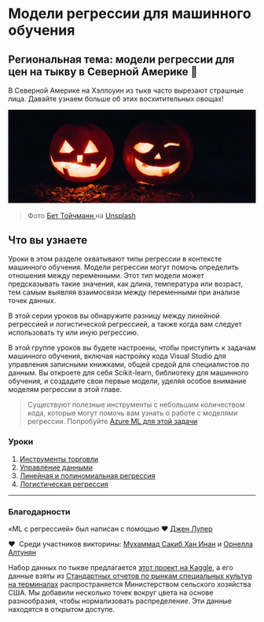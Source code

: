 # Модели регрессии для машинного обучения
## Региональная тема: модели регрессии для цен на тыкву в Северной Америке 🎃

В Северной Америке на Хэллоуин из тыкв часто вырезают страшные лица. Давайте узнаем больше об этих восхитительных овощах!

![jack-o-lanterns](../images/jack-o-lanterns.jpg)
> Фото <a href="https://unsplash.com/@teutschmann?utm_source=unsplash&utm_medium=referral&utm_content=creditCopyText"> Бет Тойчманн </a> на <a href="https://unsplash.com/s/photos/jack-o-lanterns?utm_source=unsplash&utm_medium=referral&utm_content=creditCopyText"> Unsplash </a>
  
## Что вы узнаете

Уроки в этом разделе охватывают типы регрессии в контексте машинного обучения. Модели регрессии могут помочь определить отношения между переменными. Этот тип модели может предсказывать такие значения, как длина, температура или возраст, тем самым выявляя взаимосвязи между переменными при анализе точек данных.

В этой серии уроков вы обнаружите разницу между линейной регрессией и логистической регрессией, а также когда вам следует использовать ту или иную регрессию.

В этой группе уроков вы будете настроены, чтобы приступить к задачам машинного обучения, включая настройку кода Visual Studio для управления записными книжками, общей средой для специалистов по данным. Вы откроете для себя Scikit-learn, библиотеку для машинного обучения, и создадите свои первые модели, уделяя особое внимание моделям регрессии в этой главе.

> Существуют полезные инструменты с небольшим количеством кода, которые могут помочь вам узнать о работе с моделями регрессии. Попробуйте [Azure ML для этой задачи](https://docs.microsoft.com/learn/modules/create-regression-model-azure-machine-learning-designer/?WT.mc_id=academic-15963-cxa)

### Уроки

1. [Инструменты торговли](1-Tools/README.md)
2. [Управление данными](2-Data/README.md)
3. [Линейная и полиномиальная регрессия](3-Linear/README.md)
4. [Логистическая регрессия](4-Logistic/README.md)

---
### Благодарности

«ML с регрессией» был написан с помощью ♥ ️[Джен Лупер](https://twitter.com/jenlooper)

♥ ️ Среди участников викторины: [Мухаммад Сакиб Хан Инан](https://twitter.com/Sakibinan) и [Орнелла Алтунян](https://twitter.com/ornelladotcom)

Набор данных по тыкве предлагается [этот проект на Kaggle](https://www.kaggle.com/usda/a-year-of-pumpkin-prices), а его данные взяты из [Стандартных отчетов по рынкам специальных культур на терминалах](https://www.marketnews.usda.gov/mnp/fv-report-config-step1?type=termPrice) распространяется Министерством сельского хозяйства США. Мы добавили несколько точек вокруг цвета на основе разнообразия, чтобы нормализовать распределение. Эти данные находятся в открытом доступе.
